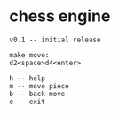 # chess engine
```
v0.1 -- initial release 

make move:
d2<space>d4<enter>

h -- help
m -- move piece
b -- back move
e -- exit
```



